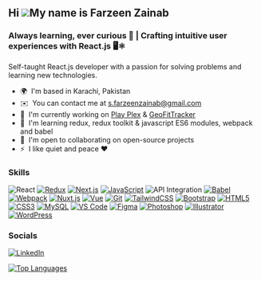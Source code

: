 ## Hi ![](https://user-images.githubusercontent.com/18350557/176309783-0785949b-9127-417c-8b55-ab5a4333674e.gif)My name is Farzeen Zainab


### Always learning, ever curious 🚀 | Crafting intuitive user experiences with React.js 🖥️⚛️


Self-taught React.js developer with a passion for solving problems and learning new technologies.

* 🌍  I'm based in Karachi, Pakistan
* ✉️  You can contact me at [s.farzeenzainab@gmail.com](mailto:s.farzeenzainab@gmail.com)
* 🚀  I'm currently working on [Play Plex](https://play-plex.vercel.app/) & [GeoFitTracker](http://geo-fit-tracker.netlify.app/)
* 🧠  I'm learning redux, redux toolkit & javascript ES6 modules, webpack and babel
* 🤝  I'm open to collaborating on open-source projects
* ⚡  I like quiet and peace ❤️

### Skills

![React](https://img.shields.io/badge/-React-beige??style=social&logo=react&&logoColor=553344)
[![Redux](https://img.shields.io/badge/-Redux-beige??style=social&logo=redux&logoColor=553344)](https://redux.js.org/)
[![Next.js](https://img.shields.io/badge/-Next.js-beige??style=social&logo=next.js&logoColor=553344)](https://nextjs.org/docs)
[![JavaScript](https://img.shields.io/badge/-JavaScript-beige??style=social&logo=javascript&logoColor=553344)](https://developer.mozilla.org/en-US/docs/Web/JavaScript)
![API Integration](https://img.shields.io/badge/-Api%20Integration-beige??style=social&logo=redux&logoColor=553344)
[![Babel](https://img.shields.io/badge/-Babel-beige??style=social&logo=babel&logoColor=553344)](https://babeljs.io/)
[![Webpack](https://img.shields.io/badge/-Webpack-beige??style=social&logo=webpack&logoColor=553344)](https://webpack.js.org/)
[![Nuxt.js](https://img.shields.io/badge/-Nuxt.js-beige??style=social&logo=nuxt.js&logoColor=553344)](https://nuxtjs.org/)
[![Vue](https://img.shields.io/badge/-Vue-beige??style=social&logo=vue.js&logoColor=553344)](https://vuejs.org/)
[![Git](https://img.shields.io/badge/-Git-beige??style=social&logo=git&&logoColor=553344)](https://git-scm.com/)
[![TailwindCSS](https://img.shields.io/badge/-TailwindCSS-beige??style=social&logo=tailwind-css&logoColor=553344)](https://tailwindcss.com/)
[![Bootstrap](https://img.shields.io/badge/-Bootstrap-beige??style=social&logo=bootstrap&logoColor=553344)](https://getbootstrap.com/)
[![HTML5](https://img.shields.io/badge/-HTML5-beige??style=social&logo=html5&logoColor=553344)](https://developer.mozilla.org/en-US/docs/Glossary/HTML5)
[![CSS3](https://img.shields.io/badge/-CSS3-beige??style=social&logo=css3&logoColor=553344)](https://www.w3.org/TR/CSS/#css)
[![MySQL](https://img.shields.io/badge/-MySQL-beige??style=social&logo=mysql&logoColor=553344)](https://www.mysql.com/)
[![VS Code](https://img.shields.io/badge/-VS%20Code-beige??style=social&&logo=visual-studio-code&logoColor=553344)](https://code.visualstudio.com/)
[![Figma](https://img.shields.io/badge/-Figma-beige??style=social&logo=figma&logoColor=553344)](https://www.figma.com/)
[![Photoshop](https://img.shields.io/badge/-Photoshop-beige??style=social&logo=adobe-photoshop&logoColor=553344)](https://www.adobe.com/uk/products/photoshop.html)
[![Illustrator](https://img.shields.io/badge/-Illustrator-beige??style=social&logo=adobe-illustrator&logoColor=553344)](https://www.adobe.com/uk/products/illustrator.html)
[![WordPress](https://img.shields.io/badge/-WordPress-beige??style=social&logo=wordpress&logoColor=553344)](https://wordpress.com)


### Socials
[![LinkedIn](https://img.shields.io/badge/-LinkedIn-beige??style=social&logo=linkedin&logoColor=553344)](https://www.linkedin.com/in/farzeen-zainab/)


<a href="https://github.com/FarzeenZainab" align="left"><img src="https://github-readme-stats.vercel.app/api/top-langs/?username=FarzeenZainab&langs_count=10&title_color=0891b2&text_color=ffffff&icon_color=0891b2&bg_color=1c1917&hide_border=true&locale=en&custom_title=Top%20%Languages" alt="Top Languages" /></a>
